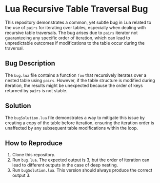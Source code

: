 # Lua Recursive Table Traversal Bug

This repository demonstrates a common, yet subtle bug in Lua related to the use of `pairs` for iterating over tables, especially when dealing with recursive table traversals. The bug arises due to `pairs` iterator not guaranteeing any specific order of iteration, which can lead to unpredictable outcomes if modifications to the table occur during the traversal.

## Bug Description
The `bug.lua` file contains a function `foo` that recursively iterates over a nested table using `pairs`.  However, if the table structure is modified during iteration, the results might be unexpected because the order of keys returned by `pairs` is not stable. 

## Solution
The `bugSolution.lua` file demonstrates a way to mitigate this issue by creating a copy of the table before iteration, ensuring the iteration order is unaffected by any subsequent table modifications within the loop.

## How to Reproduce
1. Clone this repository.
2. Run `bug.lua`. The expected output is 3, but the order of iteration can lead to different outputs in the case of deep nesting.
3. Run `bugSolution.lua`. This version should always produce the correct output 3.